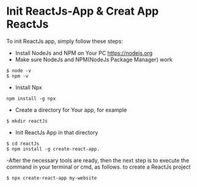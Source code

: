# Init ReactJs-App & Creat App ReactJs

To init ReactJs app, simply follow these steps:
- Install NodeJs and NPM on Your PC https://nodejs.org
- Make sure NodeJs and NPM(NodeJs Package Manager) work
```
$ node -v
$ npm -v
```
- Install Npx
``` 
npm install -g npx
```
- Create a directory for Your app, for example
```
$ mkdir reactJs
```
- Init ReactJs App in that directory
```
$ cd reactJs
$ npm install -g create-react-app.
```
-After the necessary tools are ready, then the next step is to execute the command in your terminal or cmd, as follows.
to create a ReactJs project
```
$ npx create-react-app my-website
```
